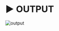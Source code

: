 # :arrow_forward: OUTPUT 
![output](https://user-images.githubusercontent.com/41688158/172132015-36f764f5-3d52-4e20-bd81-b603da0dbba0.PNG)
